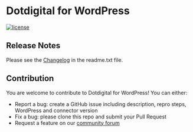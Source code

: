 Dotdigital for WordPress
======
[![license](https://img.shields.io/github/license/mashape/apistatus.svg)](LICENSE.txt)

## Release Notes
Please see the [Changelog](readme.txt) in the readme.txt file.

## Contribution
You are welcome to contribute to Dotdigital for WordPress! You can either:
* Report a bug: create a GitHub issue including description, repro steps, WordPress and connector version
* Fix a bug: please clone this repo and submit your Pull Request
* Request a feature on our [community forum](https://support.dotdigital.com/hc/en-gb/community/topics/200432508-Feedback-and-feature-requests)

